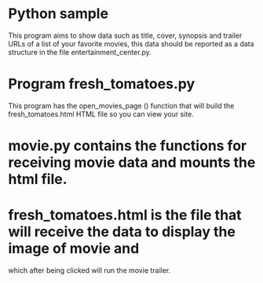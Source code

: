 # Python sample
This program aims to show data such as title, cover, synopsis and trailer URLs of a list of your favorite movies, this data should be reported as a data structure in the file entertainment_center.py.

# Program fresh_tomatoes.py
This program has the open_movies_page () function that will build the fresh_tomatoes.html HTML file so you can view your site.

# movie.py contains the functions for receiving movie data and mounts the html file.

# fresh_tomatoes.html is the file that will receive the data to display the image of movie and
which after being clicked will run the movie trailer.

